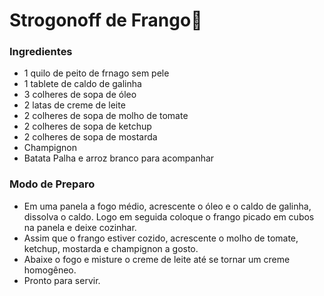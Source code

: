 # Strogonoff de Frango:chicken:

### Ingredientes

 - 1 quilo de peito de frnago sem pele
 - 1 tablete de caldo de galinha
 - 3 colheres de sopa de óleo
 - 2 latas de creme de leite
 - 2 colheres de sopa de molho de tomate
 - 2 colheres de sopa de ketchup
 - 2 colheres de sopa de mostarda
 - Champignon
 - Batata Palha e arroz branco para acompanhar

### Modo de Preparo

 - Em uma panela a fogo médio, acrescente o óleo e o caldo de galinha, dissolva o caldo. Logo em seguida coloque o frango picado em cubos na panela e deixe cozinhar.
 - Assim que o frango estiver cozido, acrescente o molho de tomate, ketchup, mostarda e champignon a gosto.
 - Abaixe o fogo e misture o creme de leite até se tornar um creme homogêneo.
 - Pronto para servir.

